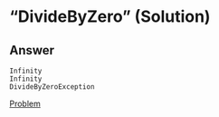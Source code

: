 # “DivideByZero” (Solution)

## Answer

```
Infinity
Infinity
DivideByZeroException
```

[Problem](./DivideByZero-P.md)